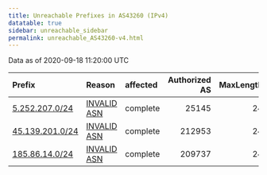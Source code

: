```yaml
---
title: Unreachable Prefixes in AS43260 (IPv4)
datatable: true
sidebar: unreachable_sidebar
permalink: unreachable_AS43260-v4.html
---
```


Data as of 2020-09-18 11:20:00 UTC


<div class="datatable-begin"></div>

| Prefix                                                   | Reason                                                                                                 | affected   |   Authorized AS |   MaxLength | Anchor                                         |   unreachable /24s |
|:---------------------------------------------------------|:-------------------------------------------------------------------------------------------------------|:-----------|----------------:|------------:|:-----------------------------------------------|-------------------:|
| [5.252.207.0/24](https://stat.ripe.net/5.252.207.0/24)   | [INVALID ASN](https://rpki-validator.ripe.net/announcement-preview?asn=AS43260&prefix=5.252.207.0/24)  | complete   |           25145 |          24 | [RIPE](unreachable_RIPE_NCC_RPKI_Root-v4.html) |                  1 |
| [45.139.201.0/24](https://stat.ripe.net/45.139.201.0/24) | [INVALID ASN](https://rpki-validator.ripe.net/announcement-preview?asn=AS43260&prefix=45.139.201.0/24) | complete   |          212953 |          24 | [RIPE](unreachable_RIPE_NCC_RPKI_Root-v4.html) |                  1 |
| [185.86.14.0/24](https://stat.ripe.net/185.86.14.0/24)   | [INVALID ASN](https://rpki-validator.ripe.net/announcement-preview?asn=AS43260&prefix=185.86.14.0/24)  | complete   |          209737 |          24 | [RIPE](unreachable_RIPE_NCC_RPKI_Root-v4.html) |                  1 |

<div class="datatable-end"></div>
